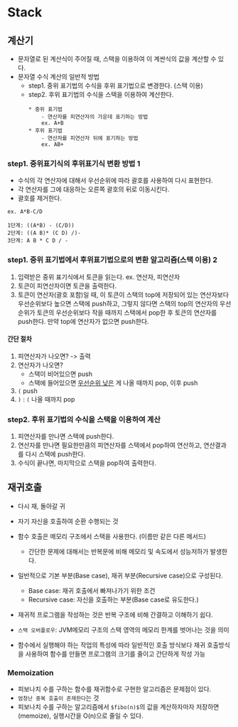 # Stack

## 계산기
- 문자열로 된 계산식이 주어질 때, 스택을 이용하여 이 계싼식의 값을 계산할 수 있다.
- 문자열 수식 계산의 일반적 방법
  - step1. 중위 표기법의 수식을 후위 표기법으로 변경한다. (스택 이용)
  - step2. 후위 표기법의 수식을 스택을 이용하여 계산한다.
    ```
    * 중위 표기법
        - 연산자를 피연산자의 가운데 표기하는 방법
        ex. A+B
    * 후위 표기법
        - 연산자를 피연산자 뒤에 표기하는 방법
        ex. AB+
    ```

### step1. 중위표기식의 후위표기식 변환 방법 1
- 수식의 각 연산자에 대해서 우선순위에 따라 괄호를 사용하여 다시 표현한다.
- 각 연산자를 그에 대응하는 오른쪽 괄호의 뒤로 이동시킨다.
- 괄호를 제거한다.

```
ex. A*B-C/D

1단계: ((A*B) - (C/D))
2단계: ((A B)* (C D) /)-
3단계: A B * C D / -

```

### step1. 중위 표기법에서 후위표기법으로의 변환 알고리즘(스택 이용) 2

1. 입력받은 중위 표기식에서 토큰을 읽는다. ex. 연산자, 피연산자
2. 토큰이 피연산자이면 토큰을 출력한다.
3. 토큰이 연산자(괄호 포함)일 때, 이 토큰이 스택의 top에 저장되어 있는 연산자보다 우선순위보다 높으면 스택에 push하고, 그렇지 않다면 스택의 top의 연산자의 우선순위가 토큰의 우선순위보다 작을 때까지 스택에서 pop한 후 토큰의 연산자를 push한다. 만약 top에 연산자가 없으면 push한다.

#### 간단 절차
1. 피연산자가 나오면? -> 출력
2. 연산자가 나오면?
   * 스택이 비어있으면 push
   * 스택에 들어있으면 <ins>우선순위 낮은</ins> 게 나올 때까지 pop, 이후 push
3. `(` push
4. `)` : `(` 나올 때까지 pop

### step2. 후위 표기법의 수식을 스택을 이용하여 계산
1. 피연산자를 만나면 스택에 push한다.
2. 연산자를 만나면 필요한만큼의 피연산자를 스택에서 pop하여 연산하고, 연산결과를 다시 스택에 push한다.
3. 수식이 끝나면, 마지막으로 스택을 pop하여 출력한다.


## 재귀호출

- 다시 재, 돌아갈 귀
- 자기 자신을 호출하여 순환 수행되는 것
- 함수 호출은 메모리 구조에서 스택을 사용한다. (이름만 같은 다른 메서드)
  - 간단한 문제에 대해서는 반복문에 비해 메모리 및 속도에서 성능저하가 발생한다.
- 일반적으로 기본 부분(Base case), 재귀 부분(Recursive case)으로 구성된다.
  - Base case: 재귀 호출에서 빠져나가기 위한 조건
  - Recursive case: 자신을 호출하는 부분(Base case로 유도한다.)
- 재귀적 프로그램을 작성하는 것은 반복 구조에 비해 간결하고 이해하기 쉽다.
- `스택 오버플로우`: JVM메모리 구조의 스택 영역의 메모리 한계를 벗어나는 것을 의미

- 함수에서 실행해야 하는 작업의 특성에 따라 일반적인 호출 방식보다 재귀 호출방식을 사용하여 함수를 만들면 프로그램의 크기를 줄이고 간단하게 작성 가능

### Memoization
- 피보나치 수를 구하는 함수를 재귀함수로 구현한 알고리즘은 문제점이 있다.
- `엄청난 중복 호출이 존재한다`는 것
- 피보나치 수를 구하는 알고리즘에서 `$fibo(n)$`의 값을 계산하자마자 저장하면(memoize), 실행시간을 O(n)으로 줄일 수 있다.


